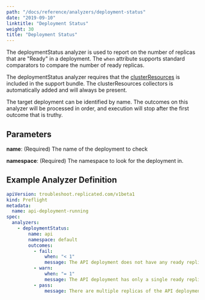 ```yaml
---
path: "/docs/reference/analyzers/deployment-status"
date: "2019-09-10"
linktitle: "Deployment Status"
weight: 30
title: "Deployment Status"
---
```


The deploymentStatus analyzer is used to report on the number of replicas that are "Ready" in a deployment. The `when` attribute supports standard comparators to compare the number of ready replicas.

The deploymentStatus analyzer requires that the [clusterResources](../../collectors/cluster-resources) is included in the support bundle. The clusterResources collectors is automatically added and will always be present.

The target deployment can be identified by name. The outcomes on this analyzer will be processed in order, and execution will stop after the first outcome that is truthy.

## Parameters

**name**: (Required) The name of the deployment to check

**namespace**: (Required) The namespace to look for the deployment in.

## Example Analyzer Definition

```yaml
apiVersion: troubleshoot.replicated.com/v1beta1
kind: Preflight
metadata:
  name: api-deployment-running
spec:
  analyzers:
    - deploymentStatus:
        name: api
        namespace: default
        outcomes:
          - fail:
              when: "< 1"
              message: The API deployment does not have any ready replicas.
          - warn:
              when: "= 1"
              message: The API deployment has only a single ready replica.
          - pass:
              message: There are multiple replicas of the API deployment ready.
```